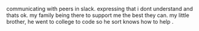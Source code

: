 communicating with peers in slack.
expressing that i dont understand and thats ok.
my family being there to support me the best they can.
my little brother, he went to college to code so he sort knows how to help .
